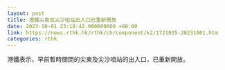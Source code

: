 ```yaml
---
layout: post
title: 港鐵尖東及尖沙咀站出入口已重新開放
date: 2023-10-01 23:18:42.000000000 +08:00
link: https://news.rthk.hk/rthk/ch/component/k2/1721035-20231001.htm
categories: rthk
---
```


港鐵表示，早前暫時關閉的尖東及尖沙咀站的出入口，已重新開放。
